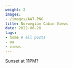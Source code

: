 ```yaml
---
weight: 2
images:
- /images/AA7.PNG
title: Norwegian Cabin Views
date: 2022-06-28
tags:
- home # all posts
- aa
- views
---
```

Sunset at 11PM?